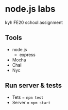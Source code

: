 # node.js labs
kyh FE20 school assignment

## Tools
- node.js
    - express
- Mocha
- Chai
- Nyc

## Run server & tests
- Tets = `npm test`
- Server = `npm start`